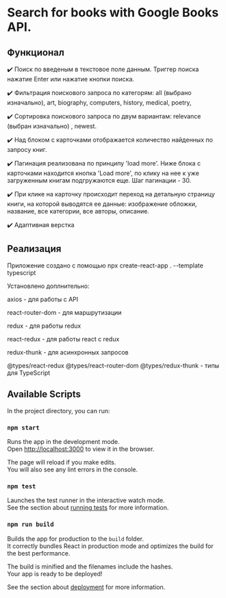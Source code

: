 # Search for books with Google Books API.

## Функционал

✔️ Поиск по введеным в текстовое поле данным. Триггер поиска нажатие Enter или нажатие кнопки поиска.

✔️ Фильтрация поискового запроса по категорям: all (выбрано изначально), art, biography, computers, history, medical, poetry,

✔️ Сортировка поискового запроса по двум вариантам: relevance (выбран изначально) , newest.

✔️ Над блоком с карточками отображается количество найденных по запросу книг.

✔️ Пагинация реализована по принципу 'load more'. Ниже блока с карточками находится кнопка 'Load more', по клику на нее к уже загруженным книгам подгружаются еще. Шаг пагинации - 30.

✔️ При клике на карточку происходит переход на детальную страницу книги, на которой выводятся ее данные: изображение обложки,     название, все категории, все авторы, описание.

✔️ Адаптивная верстка 

## Реализация

Приложение создано с помощью npx create-react-app . --template typescript

Установлено доплнительно:

axios - для работы с API

react-router-dom - для маршрутизации

redux - для работы redux

react-redux - для работы react с redux

redux-thunk - для асинхронных запросов

@types/react-redux @types/react-router-dom @types/redux-thunk - типы для TypeScript

## Available Scripts

In the project directory, you can run:

### `npm start`

Runs the app in the development mode.\
Open [http://localhost:3000](http://localhost:3000) to view it in the browser.

The page will reload if you make edits.\
You will also see any lint errors in the console.

### `npm test`

Launches the test runner in the interactive watch mode.\
See the section about [running tests](https://facebook.github.io/create-react-app/docs/running-tests) for more information.

### `npm run build`

Builds the app for production to the `build` folder.\
It correctly bundles React in production mode and optimizes the build for the best performance.

The build is minified and the filenames include the hashes.\
Your app is ready to be deployed!

See the section about [deployment](https://facebook.github.io/create-react-app/docs/deployment) for more information.
